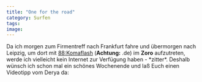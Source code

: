 ```yaml
---
title: "One for the road"
category: Surfen
tags: 
image: 
---
```


Da ich morgen zum Firmentreff nach Frankfurt fahre und übermorgen nach Leipzig, um dort mit [88:Komaflash](http://www.88komaflash.de/) (**Achtung:** .de) im **Zoro** aufzutreten, werde ich vielleicht kein Internet zur Verfügung haben - \*zitter\*. Deshalb wünsch ich schon mal ein schönes Wochenende und laß Euch einen Videotipp vom Derya da:  

  

